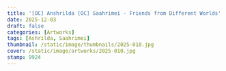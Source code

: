 ```yaml
---
title: '[OC] Anshrilda [OC] Saahrimei - Friends from Different Worlds'
date: 2025-12-03
draft: false
categories: [Artworks]
tags: [Ashrilda, Saahrimei]
thumbnail: /static/image/thumbnails/2025-010.jpg
cover: /static/image/artworks/2025-010.jpg
stamp: 9924
---
```

